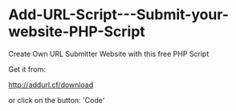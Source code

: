 # Add-URL-Script---Submit-your-website-PHP-Script

Create Own URL Submitter Website with this free PHP Script

Get it from:

http://addurl.cf/download

or click on the button: 'Code'
